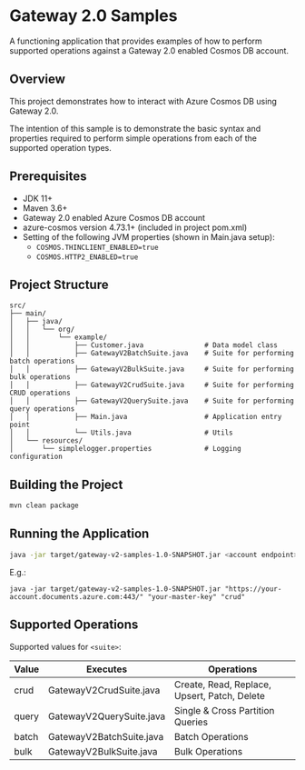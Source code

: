 # Gateway 2.0 Samples

A functioning application that provides examples of how to perform supported operations against a Gateway 2.0 enabled Cosmos DB account.

## Overview
This project demonstrates how to interact with Azure Cosmos DB using Gateway 2.0.

The intention of this sample is to demonstrate the basic syntax and properties required to perform simple operations from each of the supported operation types.

## Prerequisites
- JDK 11+
- Maven 3.6+
- Gateway 2.0 enabled Azure Cosmos DB account
- azure-cosmos version 4.73.1+ (included in project pom.xml)
- Setting of the following JVM properties (shown in Main.java setup):
  - `COSMOS.THINCLIENT_ENABLED=true`
  - `COSMOS.HTTP2_ENABLED=true`

## Project Structure

```
src/
├── main/
│   ├── java/
│   │   └── org/
│   │       └── example/
│   │           ├── Customer.java               # Data model class
│   │           ├── GatewayV2BatchSuite.java    # Suite for performing batch operations
│   │           ├── GatewayV2BulkSuite.java     # Suite for performing bulk operations
│   │           ├── GatewayV2CrudSuite.java     # Suite for performing CRUD operations
│   │           ├── GatewayV2QuerySuite.java    # Suite for performing query operations
│   │           ├── Main.java                   # Application entry point
│   │           └── Utils.java                  # Utils
│   └── resources/
│       └── simplelogger.properties             # Logging configuration
```

## Building the Project

```bash
mvn clean package
```

## Running the Application

```bash
java -jar target/gateway-v2-samples-1.0-SNAPSHOT.jar <account endpoint> <account key> <suite>
```
E.g.:
```
java -jar target/gateway-v2-samples-1.0-SNAPSHOT.jar "https://your-account.documents.azure.com:443/" "your-master-key" "crud"
```

## Supported Operations
Supported values for `<suite>`:

| Value | Executes                 | Operations                                   |
|-------|--------------------------|----------------------------------------------|
| crud  | GatewayV2CrudSuite.java  | Create, Read, Replace, Upsert, Patch, Delete |
| query | GatewayV2QuerySuite.java | Single & Cross Partition Queries             |
| batch | GatewayV2BatchSuite.java | Batch Operations                             |
| bulk  | GatewayV2BulkSuite.java  | Bulk Operations                              |